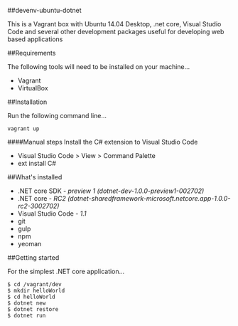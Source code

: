 ##devenv-ubuntu-dotnet

This is a Vagrant box with Ubuntu 14.04 Desktop, .net core, Visual Studio Code
 and several other development packages useful for developing web based applications

##Requirements

The following tools will need to be installed on your machine...

* Vagrant
* VirtualBox

##Installation

Run the following command line...

    vagrant up

####Manual steps
Install the C# extension to Visual Studio Code

* Visual Studio Code > View > Command Palette
* ext install C#

##What's installed

* .NET core SDK - *preview 1 (dotnet-dev-1.0.0-preview1-002702)*
* .NET core - *RC2 (dotnet-sharedframework-microsoft.netcore.app-1.0.0-rc2-3002702)*
* Visual Studio Code - *1.1*
* git
* gulp
* npm
* yeoman

##Getting started

For the simplest .NET core application...

    $ cd /vagrant/dev
    $ mkdir helloWorld
    $ cd helloWorld
    $ dotnet new
    $ dotnet restore
    $ dotnet run
